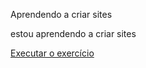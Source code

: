 Aprendendo a criar sites

estou aprendendo a criar sites


<a href="https://stevemagal.github.io/html-css/exercicios/ex001/index.html">Executar o exercício